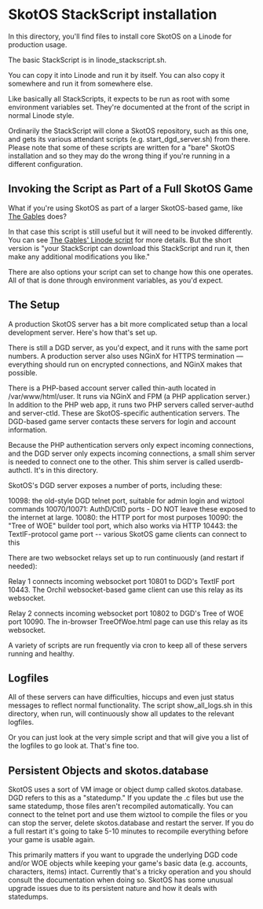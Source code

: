 # SkotOS StackScript installation

In this directory, you'll find files to install core SkotOS on a Linode for production usage.

The basic StackScript is in linode_stackscript.sh.

You can copy it into Linode and run it by itself. You can also copy it somewhere and run it from somewhere else.

Like basically all StackScripts, it expects to be run as root with some environment variables set. They're documented at the front of the script in normal Linode style.

Ordinarily the StackScript will clone a SkotOS repository, such as this one, and gets its various attendant scripts (e.g. start_dgd_server.sh) from there. Please note that some of these scripts are written for a "bare" SkotOS installation and so they may do the wrong thing if you're running in a different configuration.

## Invoking the Script as Part of a Full SkotOS Game

What if you're using SkotOS as part of a larger SkotOS-based game, like [The Gables](https://github.com/ChatTheatre/gables_game) does?

In that case this script is still useful but it will need to be invoked differently. You can see [The Gables' Linode script](https://github.com/ChatTheatre/gables_game/blob/master/app_stackscript.sh) for more details. But the short version is "your StackScript can download this StackScript and run it, then make any additional modifications you like."

There are also options your script can set to change how this one operates. All of that is done through environment variables, as you'd expect.

## The Setup

A production SkotOS server has a bit more complicated setup than a local development server. Here's how that's set up.

There is still a DGD server, as you'd expect, and it runs with the same port numbers. A production server also uses NGinX for HTTPS termination &mdash; everything should run on encrypted connections, and NGinX makes that possible.

There is a PHP-based account server called thin-auth located in /var/www/html/user. It runs via NGinX and FPM (a PHP application server.) In addition to the PHP web app, it runs two PHP servers called server-authd and server-ctld. These are SkotOS-specific authentication servers. The DGD-based game server contacts these servers for login and account information.

Because the PHP authentication servers only expect incoming connections, and the DGD server only expects incoming connections, a small shim server is needed to connect one to the other. This shim server is called userdb-authctl. It's in this directory.

SkotOS's DGD server exposes a number of ports, including these:

10098: the old-style DGD telnet port, suitable for admin login and wiztool commands
10070/10071: AuthD/CtlD ports - DO NOT leave these exposed to the internet at large.
10080: the HTTP port for most purposes
10090: the "Tree of WOE" builder tool port, which also works via HTTP
10443: the TextIF-protocol game port -- various SkotOS game clients can connect to this

There are two websocket relays set up to run continuously (and restart if needed):

Relay 1 connects incoming websocket port 10801 to DGD's TextIF port 10443. The Orchil websocket-based game client can use this relay as its websocket.

Relay 2 connects incoming websocket port 10802 to DGD's Tree of WOE port 10090. The in-browser TreeOfWoe.html page can use this relay as its websocket.

A variety of scripts are run frequently via cron to keep all of these servers running and healthy.

## Logfiles

All of these servers can have difficulties, hiccups and even just status messages to reflect normal functionality. The script show_all_logs.sh in this directory, when run, will continuously show all updates to the relevant logfiles.

Or you can just look at the very simple script and that will give you a list of the logfiles to go look at. That's fine too.

## Persistent Objects and skotos.database

SkotOS uses a sort of VM image or object dump called skotos.database. DGD refers to this as a "statedump." If you update the .c files but use the same statedump, those files aren't recompiled automatically. You can connect to the telnet port and use them wiztool to compile the files or you can stop the server, delete skotos.database and restart the server. If you do a full restart it's going to take 5-10 minutes to recompile everything before your game is usable again.

This primarily matters if you want to upgrade the underlying DGD code and/or WOE objects while keeping your game's basic data (e.g. accounts, characters, items) intact. Currently that's a tricky operation and you should consult the documentation when doing so. SkotOS has some unusual upgrade issues due to its persistent nature and how it deals with statedumps.
